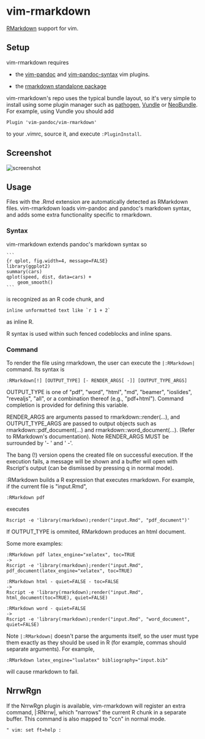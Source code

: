 vim-rmarkdown
=============

[RMarkdown](http://rmarkdown.rstudio.com/) support for vim.

## Setup

vim-rmarkdown requires 

* the [vim-pandoc](https://github.com/vim-pandoc/vim-pandoc) and
[vim-pandoc-syntax](https://github.com/vim-pandoc/vim-pandoc-syntax) vim plugins. 

* the [rmarkdown standalone package](https://github.com/rstudio/rmarkdown)

vim-rmarkdown's repo uses the typical bundle layout, so it's very simple to
install using some plugin manager such as [pathogen](https://github.com/tpope/vim-pathogen), [Vundle](https://github.com/VundleVim/Vundle.vim) or [NeoBundle](https://github.com/Shougo/neobundle.vim). For
example, using Vundle you should add

    Plugin 'vim-pandoc/vim-rmarkdown'

to your .vimrc, source it, and execute `:PluginInstall`.

## Screenshot

![screenshot](http://i.imgur.com/mwr6O5t.png)

## Usage

Files with the .Rmd extension are automatically detected as RMarkdown files.
vim-rmarkdown loads vim-pandoc and pandoc's markdown syntax, and adds some
extra functionality specific to rmarkdown.

### Syntax

vim-rmarkdown extends pandoc's markdown syntax so

    ``` 
    {r qplot, fig.width=4, message=FALSE}
    library(ggplot2)
    summary(cars)
    qplot(speed, dist, data=cars) + 
        geom_smooth()
    ```

is recognized as an R code chunk, and

    inline unformatted text like `r 1 + 2` 

as inline R.

R syntax is used within such fenced codeblocks and inline spans.

### Command

To render the file using rmarkdown, the user can execute the `|:RMarkdown|`
command. Its syntax is

`:RMarkdown[!] [OUTPUT_TYPE] [- RENDER_ARGS[ -]] [OUTPUT_TYPE_ARGS]`

OUTPUT_TYPE is one of "pdf", "word", "html", "md", "beamer", "ioslides",
"revealjs", "all", or a combination thereof (e.g., "pdf+html"). Command
completion is provided for defining this variable.

RENDER_ARGS are arguments passed to rmarkdown::render(...), and
OUTPUT_TYPE_ARGS are passed to output objects such as rmarkdown::pdf_document(...) 
and rmarkdown::word_document(...). (Refer to RMarkdown's documentation).
Note RENDER_ARGS MUST be surrounded by '- ' and ' -'.

The bang (!) version opens the created file on successful execution. If the
execution fails, a message will be shown and a buffer will open with Rscript's
output (can be dismissed by pressing q in normal mode).

:RMarkdown builds a R expression that executes rmarkdown. For example, if the
current file is "input.Rmd",

    :RMarkdown pdf

executes 

    Rscript -e 'library(rmarkdown);render("input.Rmd", "pdf_document")'

If OUTPUT_TYPE is ommited, RMarkdown produces an html document.

Some more examples:

    :RMarkdown pdf latex_engine="xelatex", toc=TRUE
    ->
    Rscript -e 'library(rmarkdown);render("input.Rmd", pdf_document(latex_engine="xelatex", toc=TRUE) 

    :RMarkdown html - quiet=FALSE - toc=FALSE
    ->
    Rscript -e 'library(rmarkdown);render("input.Rmd", html_document(toc=TRUE), quiet=FALSE)

    :RMarkdown word - quiet=FALSE
    ->
    Rscript -e 'library(rmarkdown);render("input.Rmd", "word_document", quiet=FALSE)

Note `|:RMarkdown|` doesn't parse the arguments itself, so the user must type them
exactly as they should be used in R (for example, commas should separate
arguments). For example,

    :RMarkdown latex_engine="lualatex" bibliography="input.bib"

will cause rmarkdown to fail.

## NrrwRgn

If the NrrwRgn plugin is available, vim-rmarkdown will register an extra
command, |:RNrrw|, which "narrows" the current R chunk in a separate buffer.
This command is also mapped to "<LocalLeader>ccn" in normal mode.

`" vim: set ft=help :`
